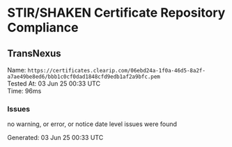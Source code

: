 # STIR/SHAKEN Certificate Repository Compliance

## TransNexus

Name: `https://certificates.clearip.com/06ebd24a-1f0a-46d5-8a2f-a7ae49be8ed6/bbb1c0cf0dad1848cfd9edb1af2a9bfc.pem`\
Tested At: 03 Jun 25 00:33 UTC\
Time: 96ms

### Issues

no warning, or error, or notice date level issues were found

Generated: 03 Jun 25 00:33 UTC